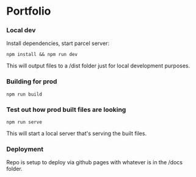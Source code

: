 # Portfolio

### Local dev

Install dependencies, start parcel server:

```
npm install && npm run dev
```

This will output files to a /dist folder just for local development purposes.

### Building for prod

```
npm run build
```

### Test out how prod built files are looking

```
npm run serve
```

This will start a local server that's serving the built files.

### Deployment

Repo is setup to deploy via github pages with whatever is in the /docs folder.
